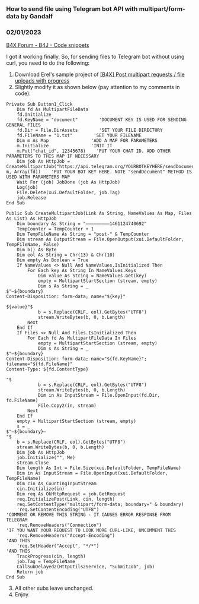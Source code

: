 ### How to send file using Telegram bot API with multipart/form-data by Gandalf
### 02/01/2023
[B4X Forum - B4J - Code snippets](https://www.b4x.com/android/forum/threads/145840/)

I got it working finally. So, for sending files to Telegram bot without using curl, you need to do the following:  
1. Download Erel's sample project of [[B4X] Post multipart requests / file uploads with progress](https://www.b4x.com/android/forum/threads/b4x-post-multipart-requests-file-uploads-with-progress.130181/)  
2. Slightly modify it as shown below (pay attention to my comments in code):  

```B4X
Private Sub Button1_Click  
    Dim fd As MultipartFileData  
    fd.Initialize  
    fd.KeyName = "document"        'DOCUMENT KEY IS USED FOR SENDING GENERAL FILES  
    fd.Dir = File.DirAssets        'SET YOUR FILE DIRECTORY  
    fd.FileName = "1.txt"        'SET YOUR FILENAME  
    Dim m As Map                'ADD A MAP FOR PARAMETERS  
    m.Initialize                'INIT IT  
    m.Put("chat_id", 12345678)    'PUT YOUR CHAT ID. ADD OTHER PARAMETERS TO THIS MAP IF NECESSARY  
    Dim job As HttpJob = CreateMultipartJob("https://api.telegram.org/YOURBOTKEYHERE/sendDocument", m, Array(fd))    'PUT YOUR BOT KEY HERE. NOTE "sendDocument" METHOD IS USED WITH PARAMETERS MAP  
    Wait For (job) JobDone (job As HttpJob)  
    Log(job)  
    File.Delete(xui.DefaultFolder, job.Tag)  
    job.Release  
End Sub  
  
Public Sub CreateMultipartJob(Link As String, NameValues As Map, Files As List) As HttpJob  
    Dim boundary As String = "—————————1461124740692"  
    TempCounter = TempCounter + 1  
    Dim TempFileName As String = "post-" & TempCounter  
    Dim stream As OutputStream = File.OpenOutput(xui.DefaultFolder, TempFileName, False)  
    Dim b() As Byte  
    Dim eol As String = Chr(13) & Chr(10)  
    Dim empty As Boolean = True  
    If NameValues <> Null And NameValues.IsInitialized Then  
        For Each key As String In NameValues.Keys  
            Dim value As String = NameValues.Get(key)  
            empty = MultipartStartSection (stream, empty)  
            Dim s As String = _  
$"–${boundary}  
Content-Disposition: form-data; name="${key}"  
  
${value}"$  
            b = s.Replace(CRLF, eol).GetBytes("UTF8")  
            stream.WriteBytes(b, 0, b.Length)  
        Next  
    End If  
    If Files <> Null And Files.IsInitialized Then  
        For Each fd As MultipartFileData In Files  
            empty = MultipartStartSection (stream, empty)  
            Dim s As String = _  
$"–${boundary}  
Content-Disposition: form-data; name="${fd.KeyName}"; filename="${fd.FileName}"  
Content-Type: ${fd.ContentType}  
  
"$  
            b = s.Replace(CRLF, eol).GetBytes("UTF8")  
            stream.WriteBytes(b, 0, b.Length)  
            Dim in As InputStream = File.OpenInput(fd.Dir, fd.FileName)  
            File.Copy2(in, stream)  
        Next  
    End If  
    empty = MultipartStartSection (stream, empty)  
    s = _  
$"–${boundary}–  
"$  
    b = s.Replace(CRLF, eol).GetBytes("UTF8")  
    stream.WriteBytes(b, 0, b.Length)  
    Dim job As HttpJob  
    job.Initialize("", Me)  
    stream.Close  
    Dim length As Int = File.Size(xui.DefaultFolder, TempFileName)  
    Dim in As InputStream = File.OpenInput(xui.DefaultFolder, TempFileName)  
    Dim cin As CountingInputStream  
    cin.Initialize(in)  
    Dim req As OkHttpRequest = job.GetRequest  
    req.InitializePost(Link, cin, length)  
    req.SetContentType("multipart/form-data; boundary=" & boundary)  
    'req.SetContentEncoding("UTF8")                                        'COMMENT OR REMOVE THIS STRING - IT CAUSES ERROR RESPONSE FROM TELEGRAM  
    'req.RemoveHeaders("Connection")                                    'IF YOU WANT YOUR REQUEST TO LOOK MORE CURL-LIKE, UNCOMMENT THIS  
    'req.RemoveHeaders("Accept-Encoding")                                'AND THIS  
    'req.SetHeader("Accept", "*/*")                                        'AND THIS  
    TrackProgress(cin, length)  
    job.Tag = TempFileName  
    CallSubDelayed2(HttpUtils2Service, "SubmitJob", job)  
    Return job  
End Sub
```

  
  
3. All other subs leave unchanged.  
4. Enjoy.